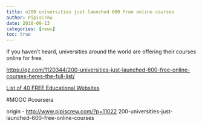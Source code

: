 ```yaml
---
title: o200 universities just launched 600 free online courses
author: PipisCrew
date: 2018-09-13
categories: [news]
toc: true
---
```


If you haven’t heard, universities around the world are offering their courses online for free.

https://qz.com/1120344/200-universities-just-launched-600-free-online-courses-heres-the-full-list/

[List of 40 FREE Educational Websites](http://www.thinkinghumanity.com/2014/07/list-of-40-free-educational-websites.html)

#MOOC #coursera

origin - http://www.pipiscrew.com/?p=11022 200-universities-just-launched-600-free-online-courses